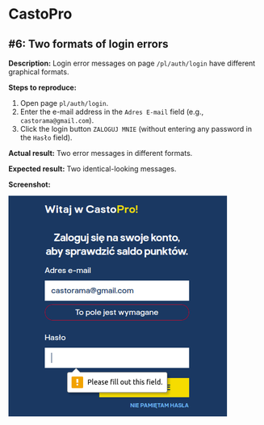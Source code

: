 # CastoPro
## #6: Two formats of login errors

**Description:** Login error messages on page `/pl/auth/login` have different graphical formats.

**Steps to reproduce:**
1. Open page `pl/auth/login`.
2. Enter the e-mail address in the `Adres E-mail` field (e.g., `castorama@gmail.com`). 
3. Click the login button `ZALOGUJ MNIE` (without entering any password in the `Hasło` field).

**Actual result:** Two error messages in different formats.

**Expected result:** Two identical-looking messages.

**Screenshot:**

![CastoPro06](/CastoPro/files/06.png)
